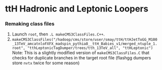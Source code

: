 # ttH Hadronic and Leptonic Loopers

### Remaking class files
1. Launch `root`, then `.L makeCMS3ClassFiles.C++`.
2. `makeCMS3ClassFiles("/hadoop/cms/store/user/smay/ttH/ttHJetToGG_M100_13TeV_amcatnloFXFX_madspin_pythia8__ttH_Babies_v1/merged_ntuple_1.root", "tthLeptonicTagDumper/trees/tth_13TeV_all", "ttHLeptonic")`
Note: This is a slightly modified version of `makeCMS3ClassFiles.C` that checks for duplicate branches in the target root file (flashgg dumpers store `nvtx` twice for some reason)
